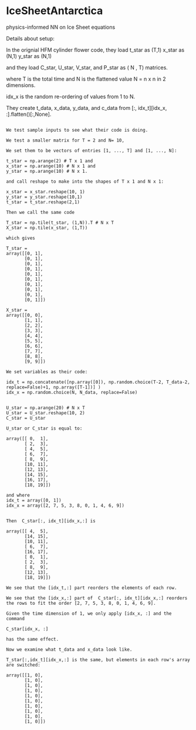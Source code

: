 # IceSheetAntarctica
physics-informed NN on Ice Sheet equations

Details about setup: 

In the orignial HFM cylinder flower code,
they load t_star as (T,1) 
x_star as (N,1)
y_star as (N,1) 

and they load C_star, U_star, V_star, and P_star as ( N , T) matrices.


where T is the total time and N is the flattened value N = n x n in 2 dimensions.

idx_x is the random re-ordering of values from 1 to N. 

They create t_data, x_data, y_data, and c_data from [:, idx_t][idx_x, :].flatten()[:,None].


~~~~~~~~~~~~~~~~~~~~~~~~~~~~~

We test sample inputs to see what their code is doing.

We test a smaller matrix for T = 2 and N= 10,

We set them to be vectors of entries [1, ..., T] and [1, ..., N]:

t_star = np.arange(2) # T x 1 and
x_star = np.arange(10) # N x 1 and
y_star = np.arange(10) # N x 1.

and call reshape to make into the shapes of T x 1 and N x 1: 

x_star = x_star.reshape(10, 1)
y_star = y_star.reshape(10,1)
t_star = t_star.reshape(2,1)

Then we call the same code

T_star = np.tile(t_star, (1,N)).T # N x T
X_star = np.tile(x_star, (1,T))

which gives

T_star = 
array([[0, 1],
       [0, 1],
       [0, 1],
       [0, 1],
       [0, 1],
       [0, 1],
       [0, 1],
       [0, 1],
       [0, 1],
       [0, 1]])

X_star = 
array([[0, 0],
       [1, 1],
       [2, 2],
       [3, 3],
       [4, 4],
       [5, 5],
       [6, 6],
       [7, 7],
       [8, 8],
       [9, 9]])

We set variables as their code:

idx_t = np.concatenate([np.array([0]), np.random.choice(T-2, T_data-2, replace=False)+1, np.array([T-1])] )
idx_x = np.random.choice(N, N_data, replace=False)
       

U_star = np.arange(20) # N x T
U_star = U_star.reshape(10, 2)
C_star = U_star

U_star or C_star is equal to:

array([[ 0,  1],
       [ 2,  3],
       [ 4,  5],
       [ 6,  7],
       [ 8,  9],
       [10, 11],
       [12, 13],
       [14, 15],
       [16, 17],
       [18, 19]])

and where 
idx_t = array([0, 1])
idx_x = array([2, 7, 5, 3, 8, 0, 1, 4, 6, 9])


Then  C_star[:, idx_t][idx_x,:] is

array([[ 4,  5],
       [14, 15],
       [10, 11],
       [ 6,  7],
       [16, 17],
       [ 0,  1],
       [ 2,  3],
       [ 8,  9],
       [12, 13],
       [18, 19]])
       
We see that the [idx_t,:] part reorders the elements of each row.

We see that the [idx_x,:] part of  C_star[:, idx_t][idx_x,:] reorders the rows to fit the order [2, 7, 5, 3, 8, 0, 1, 4, 6, 9].

Given the time dimension of 1, we only apply [idx_x, :] and the command 

C_star[idx_x, :] 

has the same effect.

Now we examine what t_data and x_data look like. 

T_star[:,idx_t][idx_x,:] is the same, but elements in each row's array are switched:

array([[1, 0],
       [1, 0],
       [1, 0],
       [1, 0],
       [1, 0],
       [1, 0],
       [1, 0],
       [1, 0],
       [1, 0],
       [1, 0]])

